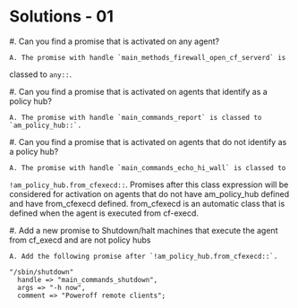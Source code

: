 # Solutions - 01

#. Can you find a promise that is activated on any agent?

    A. The promise with handle `main_methods_firewall_open_cf_serverd` is
classed to `any::`.

#. Can you find a promise that is activated on agents that identify as a policy
hub?

    A. The promise with handle `main_commands_report` is classed to `am_policy_hub::`.

#. Can you find a promise that is activated on agents that do not identify as a
policy hub? 

    A. The promise with handle `main_commands_echo_hi_wall` is classed to
`!am_policy_hub.from_cfexecd::`. Promises after this class expression will be
considered for activation on agents that do not have am_policy_hub defined and
have from_cfexecd defined. from_cfexecd is an automatic class that is defined
when the agent is executed from cf-execd.

#. Add a new promise to Shutdown/halt machines that execute the agent from
cf_execd and are not policy hubs

    A. Add the following promise after `!am_policy_hub.from_cfexecd::`.

    "/sbin/shutdown"
      handle => "main_commands_shutdown",
      args => "-h now",
      comment => "Poweroff remote clients";

